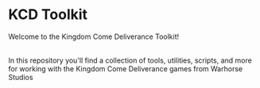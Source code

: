 <h1>KCD Toolkit</h1>
Welcome to the Kingdom Come Deliverance Toolkit!
</br></br>

In this repository you'll find a collection of tools, utilities, scripts, and more for working with the Kingdom Come Deliverance games from Warhorse Studios
